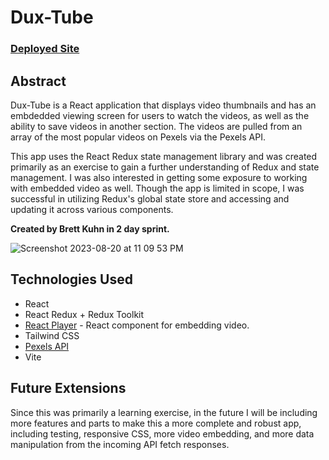 # Dux-Tube

### [Deployed Site](https://duxtube.vercel.app/)

## Abstract
Dux-Tube is a React application that displays video thumbnails and has an embdedded viewing screen for users to watch the videos, as well as the ability to save videos in another section. The videos are pulled from an array of the most popular videos on Pexels via the Pexels API.

This app uses the React Redux state management library and was created primarily as an exercise to gain a further understanding of Redux and state management. I was also interested in getting some exposure to working with embedded video as well. Though the app is limited in scope, I was successful in utilizing Redux's global state store and accessing and updating it across various components.

**Created by Brett Kuhn in 2 day sprint.**

![Screenshot 2023-08-20 at 11 09 53 PM](https://github.com/bkuhn2/DuxTube/assets/110054994/70bb41f7-8813-4a49-bdf6-f2673770d08c)

## Technologies Used
- React
- React Redux + Redux Toolkit
- [React Player](https://github.com/CookPete/react-player) - React component for embedding video.
- Tailwind CSS
- [Pexels API](https://www.pexels.com/api/)
- Vite

## Future Extensions
Since this was primarily a learning exercise, in the future I will be including more features and parts to make this a more complete and robust app, including testing, responsive CSS, more video embedding, and more data manipulation from the incoming API fetch responses.
